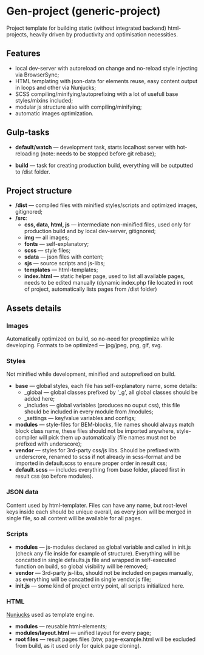 # Gen-project (generic-project)
Project template for building static (without integrated backend) html-projects, heavily driven by productivity and optimisation necessities.

## Features
* local dev-server with autoreload on change and no-reload style injecting via BrowserSync;
* HTML templating with json-data for elements reuse, easy content output in loops and other via Nunjucks;
* SCSS compiling/minifying/autoprefixing with a lot of usefull base styles/mixins included;
* modular js structure also with compiling/minifying;
* automatic images optimization.

## Gulp-tasks
* **default/watch** — development task, starts localhost server with hot-reloading (note: needs to be stopped before git rebase);

* **build** — task for creating production build, everything will be outputted to /dist folder.

## Project structure
* **/dist** — compiled files with minified styles/scripts and optimized images, gitignored;
* **/src**:
	* **css, data, html, js** — intermediate non-minified files, used only for production build and by local dev-server, gitignored;
	* **img** — all images;
	* **fonts** — self-explanatory;
	* **scss** — style files;
	* **sdata** — json files with content;
	* **sjs** — source scripts and js-libs;
	* **templates** — html-templates;
	* **index.html** — static helper page, used to list all available pages, needs to be edited manually (dynamic index.php file located in root of project, automatically lists pages from /dist folder)

## Assets details

### Images
Automatically optimized on build, so no-need for preoptimize while developing. Formats to be optimized — jpg/jpeg, png, gif, svg.

### Styles
Not minified while development, minified and autoprefixed on build.
* **base** — global styles, each file has self-explanatory name, some details:
    * _global — global classes prefixed by '_g', all global classes should be added here;
    * _includes — global variables (produces no ouput css), this file should be included in every module from /modules;
    * _settings — key/value variables and configs;
* **modules** — style-files for BEM-blocks, file names should always match block class name, these files should not be imported anywhere, style-compiler will pick them up automatically (file names must not be prefixed with underscore);
* **vendor** — styles for 3rd-party css/js libs. Should be prefixed with underscrore, renamed to scss if not already in scss-format and be imported in default.scss to ensure proper order in result css;
* **default.scss** — includes everything from base folder, placed first in result css (so before modules).

### JSON data
Content used by html-templater. Files can have any name, but root-level keys inside each should be unique overall, as every json will be merged in single file, so all content will be available for all pages.
 
### Scripts
* **modules** — js-modules declared as global variable and called in init.js (check any file inside for example of structure). Everything will be concatted in single defaults.js file and wrapped in self-executed function on build, so global visibility will be removed;
* **vendor** — 3rd-party js-libs, should not be included on pages manually, as everything will be concatted in single vendor.js file;
* **init.js** — some kind of project entry point, all scripts initialized here.
	 	
### HTML
[Nunjucks](https://mozilla.github.io/nunjucks/) used as template engine.
* **modules** — reusable html-elements;
* **modules/layout.html** — unified layout for every page;
* **root files** — result pages files (btw, page-example.html will be excluded from build, as it used only for quick page cloning).
